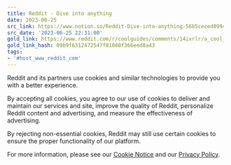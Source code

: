 ```yaml
---
title: Reddit - Dive into anything
date: 2023-06-25
src_link: https://www.notion.so/Reddit-Dive-into-anything-56b5ceced09941cc94cdce5ee2f1c0e6
src_date: '2023-06-25 22:31:00'
gold_link: https://www.reddit.com/r/coolguides/comments/14ixrlr/a_cool_guide_to_mindfully_dealing_with_difficult/?rdt=0
gold_link_hash: 09b9f6312472547f81048f366eed8a43
tags:
- '#host_www_reddit_com'
---
```




 Reddit and its partners use cookies and similar technologies to provide you with a better experience.
 



 By accepting all cookies, you agree to our use of cookies to deliver and maintain our services and site, improve the quality of Reddit, personalize Reddit content and advertising, and measure the effectiveness of advertising.
 



 By rejecting non-essential cookies, Reddit may still use certain cookies to ensure the proper functionality of our platform.
 



 For more information, please see our
 [Cookie Notice](https://reddit.com/en-us/policies/cookies)
 and our
 [Privacy Policy](https://reddit.com/en-us/policies/privacy-policy).